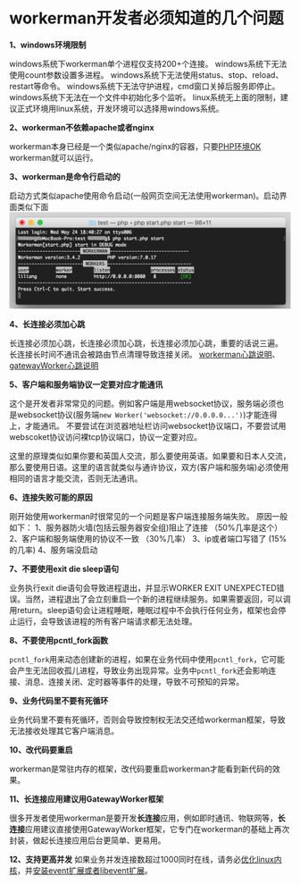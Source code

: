 # workerman开发者必须知道的几个问题
**1、windows环境限制**

windows系统下workerman单个进程仅支持200+个连接。
windows系统下无法使用count参数设置多进程。
windows系统下无法使用status、stop、reload、restart等命令。
windows系统下无法守护进程，cmd窗口关掉后服务即停止。
windows系统下无法在一个文件中初始化多个监听。
linux系统无上面的限制，建议正式环境用linux系统，开发环境可以选择用windows系统。

**2、workerman不依赖apache或者nginx**

workerman本身已经是一个类似apache/nginx的容器，只要[PHP环境OK](315116) workerman就可以运行。

**3、workerman是命令行启动的**

启动方式类似apache使用命令启动(一般网页空间无法使用workerman)。启动界面类似下面
![](image/screenshot_1495622774534.png)

**4、长连接必须加心跳**

长连接必须加心跳，长连接必须加心跳，长连接必须加心跳，重要的话说三遍。 
长连接长时间不通讯会被路由节点清理导致连接关闭。
[workerman心跳说明](faq/heartbeat.md)、 [gatewayWorker心跳说明](https://www.workerman.net/doc/gateway-worker/heartbeat.html)

**5、客户端和服务端协议一定要对应才能通讯**

这个是开发者非常常见的问题。例如客户端是用websocket协议，服务端必须也是websocket协议(服务端```new Worker('websocket://0.0.0.0...')```)才能连得上，才能通讯。 
不要尝试在浏览器地址栏访问websocket协议端口，不要尝试用webscoket协议访问裸tcp协议端口，协议一定要对应。

这里的原理类似如果你要和英国人交流，那么要使用英语。如果要和日本人交流，那么要使用日语。这里的语言就类似与通许协议，双方(客户端和服务端)必须使用相同的语言才能交流，否则无法通讯。 

**6、连接失败可能的原因**

刚开始使用workerman时很常见的一个问题是客户端连接服务端失败。 原因一般如下： 
1、服务器防火墙(包括云服务器安全组)阻止了连接 （50%几率是这个）
2、客户端和服务端使用的协议不一致 （30%几率）
3、ip或者端口写错了 (15%的几率)
4、服务端没启动 


**7、不要使用exit die sleep语句**

业务执行exit die语句会导致进程退出，并显示WORKER EXIT UNEXPECTED错误。当然，进程退出了会立刻重启一个新的进程继续服务。如果需要返回，可以调用return。sleep语句会让进程睡眠，睡眠过程中不会执行任何业务，框架也会停止运行，会导致该进程的所有客户端请求都无法处理。

**8、不要使用pcntl_fork函数**

`pcntl_fork`用来动态创建新的进程，如果在业务代码中使用`pcntl_fork`，它可能会产生无法回收孤儿进程，导致业务出现异常。业务中`pcntl_fork`还会影响连接、消息、连接关闭、定时器等事件的处理，导致不可预知的异常。

**9、业务代码里不要有死循环**

业务代码里不要有死循环，否则会导致控制权无法交还给workerman框架，导致无法接收处理其它客户端消息。

**10、改代码要重启**

workerman是常驻内存的框架，改代码要重启workerman才能看到新代码的效果。

**11、长连接应用建议用GatewayWorker框架**

很多开发者使用workerman是要开发**长连接**应用，例如即时通讯、物联网等，**长连接**应用建议直接使用GatewayWorker框架，它专门在workerman的基础上再次封装，做起长连接应用后台更简单、更易用。

**12、支持更高并发**
如果业务并发连接数超过1000同时在线，请务必[优化linux内核](appendices/kernel-optimization.md)，并[安装event扩展或者libevent扩展](appendices/install-extension.md)。





